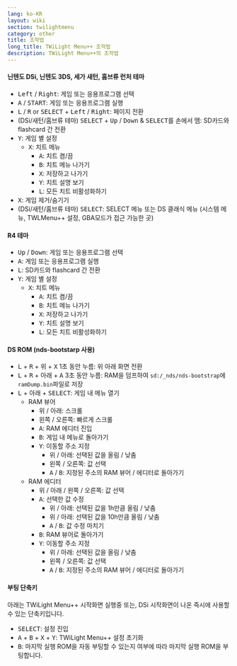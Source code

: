 ```yaml
---
lang: ko-KR
layout: wiki
section: twilightmenu
category: other
title: 조작법
long_title: TWiLight Menu++ 조작법
description: TWiLight Menu++의 조작법
---
```


#### 닌텐도 DSi, 닌텐도 3DS, 세가 새턴, 홈브류 런처 테마
- <kbd>Left</kbd> / <kbd>Right</kbd>: 게임 또는 응용프로그램 선택
- <kbd class="face">A</kbd> / <kbd>START</kbd>: 게임 또는 응용프로그램 실행
- <kbd class="l">L</kbd> / <kbd class="r">R</kbd> or <kbd>SELECT</kbd> + <kbd>Left</kbd> / <kbd>Right</kbd>: 페이지 전환
- (DSi/새턴/홈브류 테마) <kbd>SELECT</kbd> + <kbd>Up</kbd> / <kbd>Down</kbd> & <kbd>SELECT</kbd>를 손에서 뗌: SD카드와 flashcard 간 전환
- <kbd class="face">Y</kbd>: 게임 별 설정
   - <kbd class="face">X</kbd>: 치트 메뉴
      - <kbd class="face">A</kbd>: 치트 켬/끔
      - <kbd class="face">B</kbd>: 치트 메뉴 나가기
      - <kbd class="face">X</kbd>: 저장하고 나가기
      - <kbd class="face">Y</kbd>: 치트 설명 보기
      - <kbd class="l">L</kbd>: 모든 치트 비활성화하기
- <kbd class="face">X</kbd>: 게임 제거/숨기기
- (DSi/새턴/홈브류 테마) <kbd>SELECT</kbd>: SELECT 메뉴 또는 DS 클래식 메뉴 (시스템 메뉴, TWLMenu++ 설정, GBA모드가 접근 가능한 곳)

#### R4 테마
- <kbd>Up</kbd> / <kbd>Down</kbd>: 게임 또는 응용프로그램 선택
- <kbd class="face">A</kbd>: 게임 또는 응용프로그램 실행
- <kbd class="l">L</kbd>: SD카드와 flashcard 간 전환
- <kbd class="face">Y</kbd>: 게임 별 설정
   - <kbd class="face">X</kbd>: 치트 메뉴
      - <kbd class="face">A</kbd>: 치트 켬/끔
      - <kbd class="face">B</kbd>: 치트 메뉴 나가기
      - <kbd class="face">X</kbd>: 저장하고 나가기
      - <kbd class="face">Y</kbd>: 치트 설명 보기
      - <kbd class="l">L</kbd>: 모든 치트 비활성화하기

#### DS ROM (nds-bootstarp 사용)
- <kbd class="l">L</kbd> + <kbd class="r">R</kbd> + <kbd>위</kbd> + <kbd class="face">X</kbd> 1초 동안 누름: 위 아래 화면 전환
- <kbd class="l">L</kbd> + <kbd class="r">R</kbd> + <kbd>아래</kbd> + <kbd class="face">A</kbd> 3초 동안 누름: RAM을 덤프하여 `sd:/_nds/nds-bootstrap`에 `ramDump.bin`파일로 저장
- <kbd class="l">L</kbd> + <kbd>아래</kbd> + <kbd>SELECT</kbd>: 게임 내 메뉴 열기
   - RAM 뷰어
      - <kbd>위</kbd> / <kbd>아래</kbd>: 스크롤
      - <kbd>왼쪽</kbd> / <kbd>오른쪽</kbd>: 빠르게 스크롤
      - <kbd class="face">A</kbd>: RAM 에디터 진입
      - <kbd class="face">B</kbd>: 게임 내 메뉴로 돌아가기
      - <kbd class="face">Y</kbd>: 이동할 주소 지정
        - <kbd>위</kbd> / <kbd>아래</kbd>: 선택된 값을 올림 / 낮춤
        - <kbd>왼쪽</kbd> / <kbd>오른쪽</kbd>: 값 선택
        - <kbd class="face">A</kbd> / <kbd class="face">B</kbd>: 지정된 주소의 RAM 뷰어 / 에디터로 돌아가기
   - RAM 에디터
      - <kbd>위</kbd> / <kbd>아래</kbd> / <kbd>왼쪽</kbd> / <kbd>오른쪽</kbd>: 값 선택
      - <kbd class="face">A</kbd>: 선택한 값 수정
         - <kbd>위</kbd> / <kbd>아래</kbd>: 선택된 값을 1h만큼 올림 / 낮춤
         - <kbd>위</kbd> / <kbd>아래</kbd>: 선택된 값을 10h만큼 올림 / 낮춤
         - <kbd class="face">A</kbd> / <kbd class="face">B</kbd>: 값 수정 마치기
      - <kbd class="face">B</kbd>: RAM 뷰어로 돌아가기
      - <kbd class="face">Y</kbd>: 이동할 주소 지정
        - <kbd>위</kbd> / <kbd>아래</kbd>: 선택된 값을 올림 / 낮춤
        - <kbd>왼쪽</kbd> / <kbd>오른쪽</kbd>: 값 선택
        - <kbd class="face">A</kbd> / <kbd class="face">B</kbd>: 지정된 주소의 RAM 뷰어 / 에디터로 돌아가기

#### 부팅 단축키
아래는 TWiLight Menu++ 시작화면 실행중 또는, DSi 시작화면이 나온 즉시에 사용할 수 있는 단축키입니다.

- <kbd>SELECT</kbd>: 설정 진입
- <kbd class="face">A</kbd> + <kbd class="face">B</kbd> + <kbd class="face">X</kbd> + <kbd class="face">Y</kbd>: TWiLight Menu++ 설정 초기화
- <kbd class="face">B</kbd>: 마지막 실행 ROM을 자동 부팅할 수 있는지 여부에 따라 마지막 실행 ROM을 부팅합니다.
